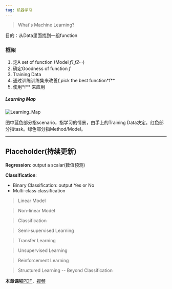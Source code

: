 ```yaml
---
tag: 机器学习
---
```






> What's Machine Learning?

目的：从Data里面找到一组function 


### 框架
1. 定A set of function (Model *f1*,*f2*···)
2. 确定Goodness of function *f*
3. Training Data
4. 通过训练训练集来改善*f*,pick the best function*f**
5. 使用*f** 来应用



##### Learning Map
![Learning_Map](https://i.loli.net/2018/11/27/5bfd41087782e.png)

图中蓝色部分指scenario，指学习的情景，由手上的Training Data决定。红色部分指task。绿色部分指Method/Model。

---
## Placeholder(持续更新)

**Regression**: output a scalar(数值预测)

**Classification**:

* Binary Classification: output Yes or No
* Multi-class classification

> Linear Model



> Non-linear Model



> Classification



> Semi-supervised Learning



> Transfer Learning 



> Unsupervised Learning



> Reinforcement Learning 



> Structured Learning -- Beyond Classification



**本章课程**[PDF](http://speech.ee.ntu.edu.tw/~tlkagk/courses/ML_2017/Lecture/introduction.pdf)，[视频](https://www.bilibili.com/video/av10590361)



